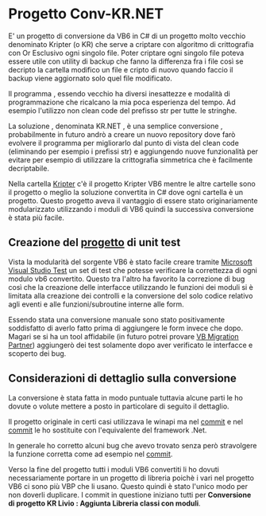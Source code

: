 Progetto Conv-KR.NET
====================

E' un progetto di conversione da VB6 in C# di un progetto molto vecchio denominato Kripter (o KR) che serve a criptare con algoritmo di crittografia con Or Esclusivo ogni singolo file. Poter criptare ogni singolo file poteva essere utile con utility di backup che fanno la differenza fra i file così se decripto la cartella modifico un file e cripto di nuovo quando faccio il backup viene aggiornato solo quel file modificato.

Il programma , essendo vecchio ha diversi inesattezze e modalità di programmazione che ricalcano la mia poca esperienza del tempo. Ad esempio l'utilizzo non clean code del prefisso str per tutte le stringhe.

La soluzione , denominata KR.NET , è una semplice conversione , probabilmente in futuro andrò a creare un nuovo repository dove farò evolvere il programma per migliorarlo dal punto di vista del clean code (eliminando per esempio i prefissi str) e aggiungendo nuove funzionalità per evitare per esempio di utilizzare la crittografia simmetrica che è facilmente decriptabile.

Nella cartella [Kripter](Kripter) c'è il progetto Kripter VB6 mentre le altre cartelle sono il progetto o meglio la soluzione convertita in C# dove ogni cartella è un progetto.
Questo progetto aveva il vantaggio di essere stato originariamente modularizzato utilizzando i moduli di VB6 quindi la successiva conversione è stata più facile.

Creazione del [progetto](KR.NET/KRTest) di unit test
----------------------------------------------------

Vista la modularità del sorgente VB6 è stato facile creare tramite [Microsoft Visual Studio Test](https://docs.microsoft.com/it-it/visualstudio/test/using-microsoft-visualstudio-testtools-unittesting-members-in-unit-tests?view=vs-2022) un set di test che potesse verificare la correttezza di ogni modulo vb6 convertito.
Questo tra l'altro ha favorito la correzione di bug così che la creazione delle interfacce utilizzando le funzioni dei moduli si è limitata alla creazione dei controlli e la conversione del solo codice relativo agli eventi e alle funzioni/subroutine interne alle form.

Essendo stata una conversione manuale sono stato positivamente soddisfatto di averlo fatto prima di aggiungere le form invece che dopo. Magari se si ha un tool affidabile (in futuro potrei provare [VB Migration Partner](https://www.vbmigration.com/)) aggiungerò dei test solamente dopo aver verificato le interfacce e scoperto dei bug.

Considerazioni di dettaglio sulla conversione
---------------------------------------------

La conversione è stata fatta in modo puntuale tuttavia alcune parti le ho dovute o volute mettere a posto in particolare di seguito il dettaglio.

Il progetto originale in certi casi utilizzava le winapi ma nel 
[commit](../../commits/0799056a178e9a39a1c5786be6e9b37431e812b1) e nel [commit](../../commit/55a440e896551ccb431d450d65e6263d3a7105a9) le ho sostituite con l'equivalente del framework .Net.

In generale ho corretto alcuni bug che avevo trovato senza però stravolgere la funzione corretta come ad esempio nel [commit](commit/6919f24654d41988616fe7c44ca119fb7fd5b189).

Verso la fine del progetto tutti i moduli VB6 convertiti li ho dovuti necessariamente portare in un progetto di libreria poichè i vari nel progetto VB6 ci sono più VBP che li usano. Questo quindi è stato l'unico modo per non doverli duplicare. I commit in questione iniziano tutti per **Conversione di progetto KR Livio : Aggiunta Libreria classi con moduli**. 

